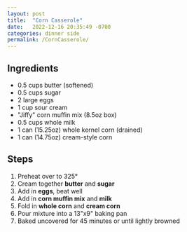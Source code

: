 ```yaml
---
layout: post
title:  "Corn Casserole"
date:   2022-12-16 20:35:49 -0700
categories: dinner side
permalink: /CornCasserole/
---
```

## Ingredients
* 0.5 cups butter (softened)
* 0.5 cups sugar
* 2 large eggs
* 1 cup sour cream
* "Jiffy" corn muffin mix (8.5oz box)
* 0.5 cups whole milk
* 1 can (15.25oz) whole kernel corn (drained)
* 1 can (14.75oz) cream-style corn

## Steps

1. Preheat over to 325°
2. Cream together **butter** and **sugar**
3. Add in **eggs**, beat well
4. Add in **corn muffin mix** and **milk**
5. Fold in **whole corn** and **cream corn**
6. Pour mixture into a 13"x9" baking pan
7. Baked uncovered for 45 minutes or until lightly browned